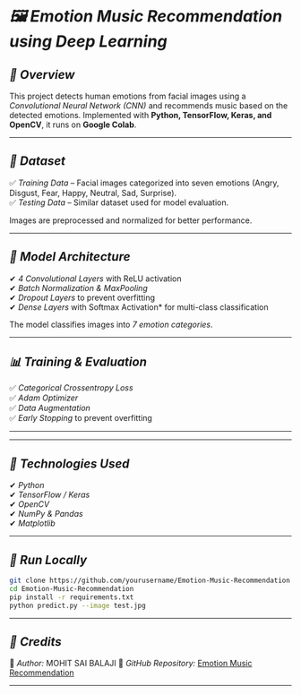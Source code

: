 # *🖼 Emotion Music Recommendation using Deep Learning*  

## *📌 Overview*  
This project detects human emotions from facial images using a *Convolutional Neural Network (CNN)* and recommends music based on the detected emotions. Implemented with **Python, TensorFlow, Keras, and OpenCV**, it runs on **Google Colab**.  

---  

## *📂 Dataset*  
✅ *Training Data* – Facial images categorized into seven emotions (Angry, Disgust, Fear, Happy, Neutral, Sad, Surprise).  
✅ *Testing Data* – Similar dataset used for model evaluation.  

Images are preprocessed and normalized for better performance.  

---  

## *📌 Model Architecture*  
✔ *4 Convolutional Layers* with ReLU activation  
✔ *Batch Normalization & MaxPooling*  
✔ *Dropout Layers* to prevent overfitting  
✔ *Dense Layers* with Softmax Activation* for multi-class classification  

The model classifies images into *7 emotion categories*.  

---  

## *📊 Training & Evaluation*  
✅ *Categorical Crossentropy Loss*  
✅ *Adam Optimizer*  
✅ *Data Augmentation*  
✅ *Early Stopping* to prevent overfitting  

---  
 



---  

## *🚀 Technologies Used*  
✔ *Python*  
✔ *TensorFlow / Keras*  
✔ *OpenCV*  
✔ *NumPy & Pandas*  
✔ *Matplotlib*  

---  

## *📌 Run Locally*  
```bash  
git clone https://github.com/yourusername/Emotion-Music-Recommendation.git  
cd Emotion-Music-Recommendation  
pip install -r requirements.txt  
python predict.py --image test.jpg  
```  

---  

## *🔗 Credits*  
🔹 *Author:* MOHIT SAI BALAJI 
🔹 *GitHub Repository:* [Emotion Music Recommendation](https://github.com/Mohitsaibalaji/Emotion-Music-Recommendation)  

---

